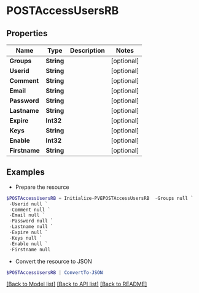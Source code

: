 # POSTAccessUsersRB
## Properties

Name | Type | Description | Notes
------------ | ------------- | ------------- | -------------
**Groups** | **String** |  | [optional] 
**Userid** | **String** |  | [optional] 
**Comment** | **String** |  | [optional] 
**Email** | **String** |  | [optional] 
**Password** | **String** |  | [optional] 
**Lastname** | **String** |  | [optional] 
**Expire** | **Int32** |  | [optional] 
**Keys** | **String** |  | [optional] 
**Enable** | **Int32** |  | [optional] 
**Firstname** | **String** |  | [optional] 

## Examples

- Prepare the resource
```powershell
$POSTAccessUsersRB = Initialize-PVEPOSTAccessUsersRB  -Groups null `
 -Userid null `
 -Comment null `
 -Email null `
 -Password null `
 -Lastname null `
 -Expire null `
 -Keys null `
 -Enable null `
 -Firstname null
```

- Convert the resource to JSON
```powershell
$POSTAccessUsersRB | ConvertTo-JSON
```

[[Back to Model list]](../README.md#documentation-for-models) [[Back to API list]](../README.md#documentation-for-api-endpoints) [[Back to README]](../README.md)

